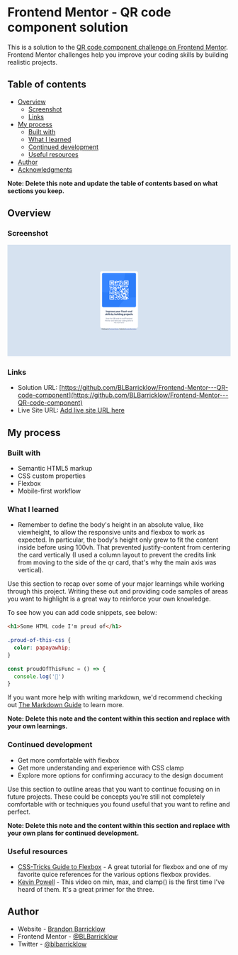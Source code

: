 # Frontend Mentor - QR code component solution

This is a solution to the [QR code component challenge on Frontend Mentor](https://www.frontendmentor.io/challenges/qr-code-component-iux_sIO_H). Frontend Mentor challenges help you improve your coding skills by building realistic projects. 

## Table of contents

- [Overview](#overview)
  - [Screenshot](#screenshot)
  - [Links](#links)
- [My process](#my-process)
  - [Built with](#built-with)
  - [What I learned](#what-i-learned)
  - [Continued development](#continued-development)
  - [Useful resources](#useful-resources)
- [Author](#author)
- [Acknowledgments](#acknowledgments)

**Note: Delete this note and update the table of contents based on what sections you keep.**

## Overview

### Screenshot

![](./images/screenshot.png)

### Links

- Solution URL: [https://github.com/BLBarricklow/Frontend-Mentor---QR-code-component](https://github.com/BLBarricklow/Frontend-Mentor---QR-code-component)
- Live Site URL: [Add live site URL here](https://your-live-site-url.com)

## My process

### Built with

- Semantic HTML5 markup
- CSS custom properties
- Flexbox
- Mobile-first workflow

### What I learned

- Remember to define the body's height in an absolute value, like viewheight, to allow the responsive units and flexbox to work as expected. In particular, the body's height only grew to fit the content inside before using 100vh. That prevented justify-content from centering the card vertically (I used a column layout to prevent the credits link from moving to the side of the qr card, that's why the main axis was vertical).

Use this section to recap over some of your major learnings while working through this project. Writing these out and providing code samples of areas you want to highlight is a great way to reinforce your own knowledge.

To see how you can add code snippets, see below:

```html
<h1>Some HTML code I'm proud of</h1>
```
```css
.proud-of-this-css {
  color: papayawhip;
}
```
```js
const proudOfThisFunc = () => {
  console.log('🎉')
}
```

If you want more help with writing markdown, we'd recommend checking out [The Markdown Guide](https://www.markdownguide.org/) to learn more.

**Note: Delete this note and the content within this section and replace with your own learnings.**

### Continued development

- Get more comfortable with flexbox
- Get more understanding and experience with CSS clamp
- Explore more options for confirming accuracy to the design document

Use this section to outline areas that you want to continue focusing on in future projects. These could be concepts you're still not completely comfortable with or techniques you found useful that you want to refine and perfect.

**Note: Delete this note and the content within this section and replace with your own plans for continued development.**

### Useful resources

- [CSS-Tricks Guide to Flexbox](https://css-tricks.com/snippets/css/a-guide-to-flexbox/) - A great tutorial for flexbox and one of my favorite quice references for the various options flexbox provides.
- [Kevin Powell](https://www.youtube.com/watch?v=U9VF-4euyRo) - This video on min, max, and clamp() is the first time I've heard of them. It's a great primer for the three.

## Author

- Website - [Brandon Barricklow](https://blbarricklow.netlify.app/)
- Frontend Mentor - [@BLBarricklow](https://www.frontendmentor.io/profile/BLBarricklow)
- Twitter - [@blbarricklow](https://twitter.com/blbarricklow)
